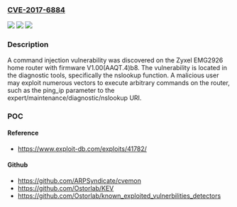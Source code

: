 ### [CVE-2017-6884](https://cve.mitre.org/cgi-bin/cvename.cgi?name=CVE-2017-6884)
![](https://img.shields.io/static/v1?label=Product&message=n%2Fa&color=blue)
![](https://img.shields.io/static/v1?label=Version&message=n%2Fa&color=blue)
![](https://img.shields.io/static/v1?label=Vulnerability&message=n%2Fa&color=brighgreen)

### Description

A command injection vulnerability was discovered on the Zyxel EMG2926 home router with firmware V1.00(AAQT.4)b8. The vulnerability is located in the diagnostic tools, specifically the nslookup function. A malicious user may exploit numerous vectors to execute arbitrary commands on the router, such as the ping_ip parameter to the expert/maintenance/diagnostic/nslookup URI.

### POC

#### Reference
- https://www.exploit-db.com/exploits/41782/

#### Github
- https://github.com/ARPSyndicate/cvemon
- https://github.com/Ostorlab/KEV
- https://github.com/Ostorlab/known_exploited_vulnerbilities_detectors

